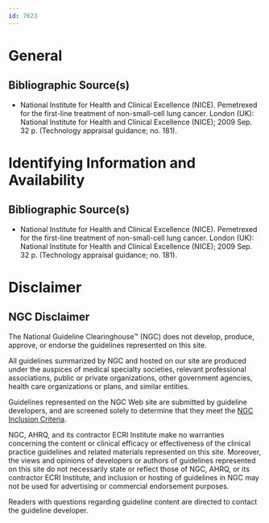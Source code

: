 ```yaml
---
id: 7623
---
```


# General

## Bibliographic Source(s)

- National Institute for Health and Clinical Excellence (NICE). Pemetrexed for the first-line treatment of non-small-cell lung cancer. London (UK): National Institute for Health and Clinical Excellence (NICE); 2009 Sep. 32 p. (Technology appraisal guidance; no. 181).

# Identifying Information and Availability

## Bibliographic Source(s)

- National Institute for Health and Clinical Excellence (NICE). Pemetrexed for the first-line treatment of non-small-cell lung cancer. London (UK): National Institute for Health and Clinical Excellence (NICE); 2009 Sep. 32 p. (Technology appraisal guidance; no. 181).

# Disclaimer

## NGC Disclaimer

The National Guideline Clearinghouse™ (NGC) does not develop, produce, approve, or endorse the guidelines represented on this site.

All guidelines summarized by NGC and hosted on our site are produced under the auspices of medical specialty societies, relevant professional associations, public or private organizations, other government agencies, health care organizations or plans, and similar entities.

Guidelines represented on the NGC Web site are submitted by guideline developers, and are screened solely to determine that they meet the [NGC Inclusion Criteria](/help-and-about/summaries/inclusion-criteria).

NGC, AHRQ, and its contractor ECRI Institute make no warranties concerning the content or clinical efficacy or effectiveness of the clinical practice guidelines and related materials represented on this site. Moreover, the views and opinions of developers or authors of guidelines represented on this site do not necessarily state or reflect those of NGC, AHRQ, or its contractor ECRI Institute, and inclusion or hosting of guidelines in NGC may not be used for advertising or commercial endorsement purposes.

Readers with questions regarding guideline content are directed to contact the guideline developer.

